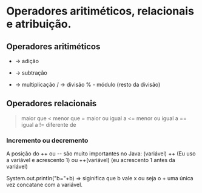 # Operadores aritiméticos, relacionais e atribuição.

## Operadores aritiméticos

+ -> adição
- -> subtração
* -> multiplicação
/ -> divisão
% - módulo (resto da divisão)

## Operadores relacionais

> maior que
< menor que
>= maior ou igual a
<= menor ou igual a
== igual a
!= diferente de

### Incremento ou decremento
A posição do ++ ou -- são muito importantes no Java: (variável) ++ (Eu uso a variável e acrescento 1) ou ++(variável) (eu acrescento 1 antes da variável)

System.out.printIn("b="+b) => siginifica que b vale x ou seja o + uma única vez concatane com a variável.
